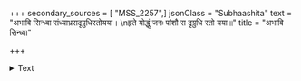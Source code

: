 +++
secondary_sources = [ "MSS_2257",]
jsonClass = "Subhaashita"
text = "अभावि सिन्ध्वा संध्याभ्रसदृग्रुधिरतोयया।  \nहृते योद्धुं जनः पांशौ स दृग्रुधि रतो यया॥"
title = "अभावि सिन्ध्वा"

+++

<details><summary>Text</summary>

अभावि सिन्ध्वा संध्याभ्रसदृग्रुधिरतोयया।  
हृते योद्धुं जनः पांशौ स दृग्रुधि रतो यया॥
</details>
